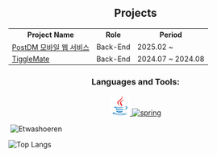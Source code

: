<p align="left">
</p>
<div align="center">
    <h2> Projects </h2>
  <table>
    <tr>
      <th>Project Name</th>
      <th>Role</th>
      <th>Period</th>
    </tr>
    <tr>
      <td><a href=https://github.com/fullstack-dev-hub/postdm.git>PostDM 모바일 웹 서비스</a></td>
      <td>Back-End</td>
      <td>2025.02 ~ </td>
    </tr>
    <tr>
      <td><a href=https://github.com/TiggleMate2024>TiggleMate</a></td>
      <td>Back-End</td>
      <td>2024.07 ~ 2024.08</td>
    </tr>  
  </table>
</div>
<h3 align="center">Languages and Tools:</h3>
<p align="center"> <a href="https://www.java.com" target="_blank" rel="noreferrer"> <img src="https://raw.githubusercontent.com/devicons/devicon/master/icons/java/java-original.svg" alt="java" width="40" height="40"/> </a> <a href="https://spring.io/" target="_blank" rel="noreferrer"> <img src="https://www.vectorlogo.zone/logos/springio/springio-icon.svg" alt="spring" width="40" height="40"/> </a> </p> 

<p>&nbsp;<img align="center" src="https://github-readme-stats.vercel.app/api?username=Etwashoeren&show_icons=true&locale=en" alt="Etwashoeren" /></p>

![Top Langs](https://github-readme-stats.vercel.app/api/top-langs/?username=Etwashoeren&layout=compact)
